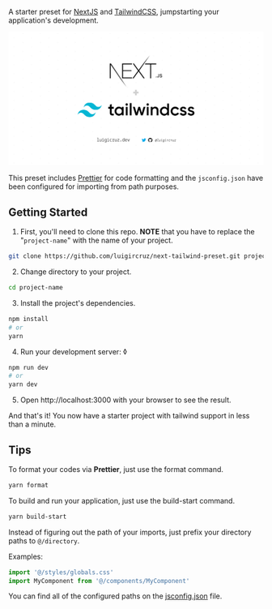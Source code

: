 A starter preset for [NextJS](https://nextjs.org) and [TailwindCSS](https://tailwindcss.com), jumpstarting your application's development.

![Homepage View](./public/og-next-tailwind-preset.png)

This preset includes [Prettier](https://prettier.io) for code formatting and the `jsconfig.json` have been configured for importing from path purposes.

## Getting Started

1. First, you'll need to clone this repo. **NOTE** that you have to replace the "`project-name`" with the name of your project.

```bash
git clone https://github.com/luigircruz/next-tailwind-preset.git project-name
```

2. Change directory to your project.

```bash
cd project-name
```

3. Install the project's dependencies.

```bash
npm install
# or
yarn
```

4. Run your development server:
◊
```bash
npm run dev
# or
yarn dev
```

5. Open http://localhost:3000 with your browser to see the result. 

And that's it! You now have a starter project with tailwind support in less than a minute.

## Tips

To format your codes via **Prettier**, just use the format command.

```bash
yarn format
```

To build and run your application, just use the build-start command.

```bash
yarn build-start
```

Instead of figuring out the path of your imports, just prefix your directory paths to `@/directory`.

Examples:

```js
import '@/styles/globals.css'
import MyComponent from '@/components/MyComponent'
```

You can find all of the configured paths on the [jsconfig.json](./jsconfig.json) file.